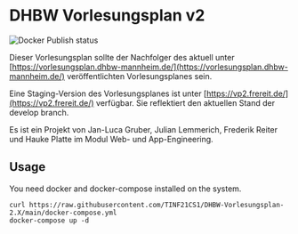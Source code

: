 # DHBW Vorlesungsplan v2
![Docker Publish status](https://github.com/TINF21CS1/DHBW-Vorlesungsplan-2.X/actions/workflows/docker-publish.yml/badge.svg)

Dieser Vorlesungsplan sollte der Nachfolger des aktuell unter [https://vorlesungsplan.dhbw-mannheim.de/](https://vorlesungsplan.dhbw-mannheim.de/) veröffentlichten Vorlesungsplanes sein.

Eine Staging-Version des Vorlesungsplanes ist unter [https://vp2.frereit.de/](https://vp2.frereit.de/) verfügbar. Sie reflektiert den aktuellen Stand der develop branch.

Es ist ein Projekt von Jan-Luca Gruber, Julian Lemmerich, Frederik Reiter und Hauke Platte im Modul Web- und App-Engineering.

## Usage

You need docker and docker-compose installed on the system.

```
curl https://raw.githubusercontent.com/TINF21CS1/DHBW-Vorlesungsplan-2.X/main/docker-compose.yml
docker-compose up -d
```